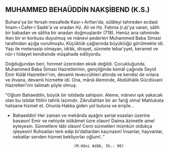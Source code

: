 ## MUHAMMED BEHAÜDDİN NAKŞİBEND (K.S.)

Buhara'ya bir fersah mesafede Kasr-ı Arifan'da, sülâleyi tahireden ecdadı İmam-ı Cafer-i Sadık'a ve ora­dan Hz. Ali ve Hz. Fatıma (r.a)'ya varan, sâlih bir baba­dan ve sâliha bir anadan doğmuşlardır (718). Henüz ana rahminde iken bir er korkusu duyulmuş ve mânevi pederleri Muhammed Baba Simasi tarafından açığa vu­rulmuştu. Küçüklük çağlarında büyüklüğü görülmekte idi. Yaşı ile metenasip olmayan, idrâk, dirayet, sünnete tebaı'yyet, keramet ve nûr-i hidayet kendisinde müşahade ediliyordu.

Doğduğundan beri, himmet üzerinden eksik değildi. Çocukluğunda, Muhammed Baba Simasi Hazretlerinin, gençliğinde kemâl çağında Seyid Emir Külâl Hazretleri'nin, devamlı teveccühleri altında ve kendisi de onlara ve ihvana, devamlı hizmette idi. Ona, mânâ âleminde, Abdülhâlık Gûcdüvani Hazretleri'nin talimatı şöyle olmuş:

"Oğlum Bahaeddin, büyük bir istidada sahipsin. Aleme, mânevi ışık yakacak olan bu istidat fitilini tahrik lazımdır. Zikrullahtan bir an fariğ olma! Mahlukata halisane hizmet et. Onunla Hakka giden yol buluna ve erişile...

- Bahaeddin! Her zaman ve mekânda ayağını şeriat esasları üzerine basasın! Emir ve nehiyde istikâmet üzre olasın! Daima âzimetle amel eyleyesin. Sünnetle­re tâbi olasın! Cemi sünnetleri mümkün oldukça işleyesin! Ruhsatları terk edip bi'datlardan kaçınasın! İn­sanlar, hayvanlar, nebatlar senden hizmet bekliyorlar oğlum!.."

                                 (M.Hâni Adâb, Sh.: 90)
